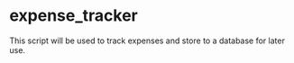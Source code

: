 # expense_tracker
This script will be used to track expenses and store to a database for later use.
